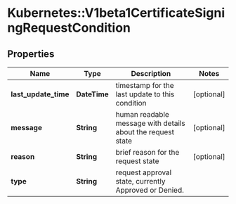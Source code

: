# Kubernetes::V1beta1CertificateSigningRequestCondition

## Properties
Name | Type | Description | Notes
------------ | ------------- | ------------- | -------------
**last_update_time** | **DateTime** | timestamp for the last update to this condition | [optional] 
**message** | **String** | human readable message with details about the request state | [optional] 
**reason** | **String** | brief reason for the request state | [optional] 
**type** | **String** | request approval state, currently Approved or Denied. | 


